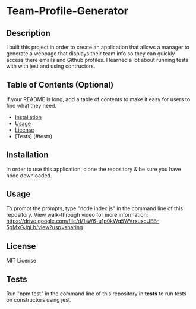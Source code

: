 # Team-Profile-Generator

## Description

I built this project in order to create an application that allows a manager to generate a webpage that displays their team info so they can quickly access there emails and Github profiles. I learned a lot about running tests with with jest and using contructors.

## Table of Contents (Optional)

If your README is long, add a table of contents to make it easy for users to find what they need.

- [Installation](#installation)
- [Usage](#usage)
- [License](#license)
- [Tests] (#tests)

## Installation

In order to use this application, clone the repository & be sure you have node downloaded.

## Usage

To prompt the prompts, type "node index.js" in the command line of this repository.
View walk-through video for more information: 
https://drive.google.com/file/d/1sW6-u1p0kWg5WVrxuxcUEB-5gMxGJqLb/view?usp=sharing

## License

MIT License

## Tests

Run "npm test" in the command line of this repository in __tests__ to run tests on constructors using jest.
